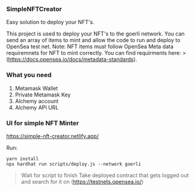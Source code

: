 ### SimpleNFTCreator
Easy solution to deploy your NFT's.

This project is used to deploy your NFT's to the goerli network. You can send an array of items to mint and allow the code to run and deploy to OpenSea test net.
Note: NFT items must follow OpenSea Meta data requiremnets for NFT to mint correctly. You can find requirments here: > (https://docs.opensea.io/docs/metadata-standards).

### What you need
1. Metamask Wallet
2. Private Metamask Key
3. Alchemy account
4. Alchemy API URL

### UI for simple NFT Minter
https://simple-nft-creator.netlify.app/

Run:
```
yarn install
npx hardhat run scripts/deploy.js --network goerli
```
> Wait for script to finish
> Take deployed contract that gets logged out and search for it on (https://testnets.opensea.io/)